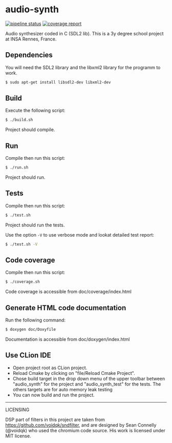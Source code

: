# audio-synth


[![pipeline status](https://gitlab.insa-rennes.fr/hfief/audio-synth/badges/master/pipeline.svg)](https://gitlab.insa-rennes.fr/hfief/audio-synth/commits/master)    [![coverage report](https://gitlab.insa-rennes.fr/hfief/audio-synth/badges/master/coverage.svg)](https://gitlab.insa-rennes.fr/hfief/audio-synth/commits/master)


Audio synthesizer coded in C (SDL2 lib). This is a 3y degree school project at INSA Rennes, France.

## Dependencies
You will need the SDL2 library and the libxml2 library for the programm to work.
```bash
$ sudo apt-get install libsdl2-dev libxml2-dev
```

## Build
Execute the following script:

```bash
$ ./build.sh
```

Project should compile.

## Run
Compile then run this script:

```bash
$ ./run.sh
```

Project should run.


## Tests
Compile then run this script:

```bash
$ ./test.sh
```

Project should run the tests.

Use the option `-V` to use verbose mode and lookat detailed test report:
```bash
$ ./test.sh -V
```

## Code coverage
Compile then run this script:

```bash
$ ./coverage.sh
```
Code coverage is accessible from doc/coverage/index.html

## Generate HTML code documentation
Run the following command:
```bash
$ doxygen doc/Doxyfile
```
Documentation is accessible from doc/doxygen/index.html

## Use CLion IDE
- Open project root as CLion project.
- Reload Cmake by clicking on "file/Reload Cmake Project".
- Chose build target in the drop down menu of the upper toolbar between "audio_synth" for the project and "audio_synth_test" for the tests. The others targets are for auto memory leak testing
- You can now build and run the project.

___

LICENSING

DSP part of filters in this project are taken from https://github.com/voidqk/sndfilter,
and are designed by Sean Connelly (@voidqk) who used the chromium code source. His work is licensed under MIT license.
